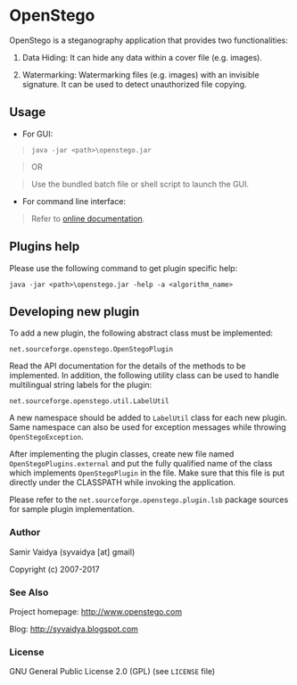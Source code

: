 # OpenStego

OpenStego is a steganography application that provides two functionalities:

1. Data Hiding: It can hide any data within a cover file (e.g. images).

2. Watermarking: Watermarking files (e.g. images) with an invisible signature. It can be used to detect unauthorized file copying.

## Usage

* For GUI:

> `java -jar <path>\openstego.jar`

> OR

> Use the bundled batch file or shell script to launch the GUI.

* For command line interface:

> Refer to [online documentation](http://www.openstego.com/cmdline.html).

## Plugins help
Please use the following command to get plugin specific help:

`java -jar <path>\openstego.jar -help -a <algorithm_name>`


## Developing new plugin

To add a new plugin, the following abstract class must be implemented:

`net.sourceforge.openstego.OpenStegoPlugin`

Read the API documentation for the details of the methods to be implemented. In addition, the following utility class can be used to handle multilingual string labels for the plugin:

`net.sourceforge.openstego.util.LabelUtil`

A new namespace should be added to `LabelUtil` class for each new plugin. Same namespace can also be used for exception messages while throwing `OpenStegoException`.

After implementing the plugin classes, create new file named `OpenStegoPlugins.external` and put the fully qualified name of the class which implements `OpenStegoPlugin` in the file. Make sure that this file is put directly under the CLASSPATH while invoking the application.

Please refer to the `net.sourceforge.openstego.plugin.lsb` package sources for sample plugin implementation.

### Author

Samir Vaidya (syvaidya [at] gmail)

Copyright (c) 2007-2017

### See Also

Project homepage: http://www.openstego.com

Blog: http://syvaidya.blogspot.com

### License

GNU General Public License 2.0 (GPL) (see ```LICENSE``` file)
